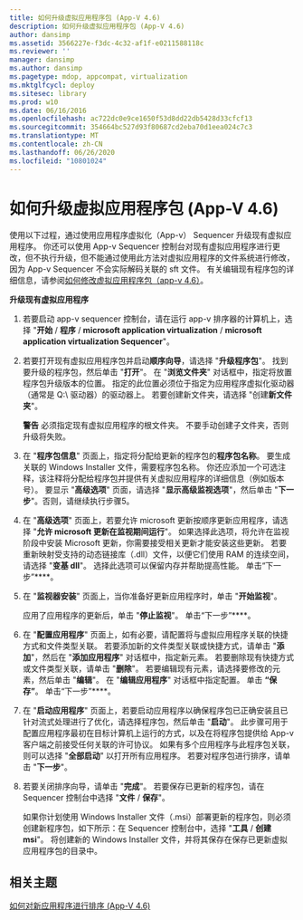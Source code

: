```yaml
---
title: 如何升级虚拟应用程序包 (App-V 4.6)
description: 如何升级虚拟应用程序包 (App-V 4.6)
author: dansimp
ms.assetid: 3566227e-f3dc-4c32-af1f-e0211588118c
ms.reviewer: ''
manager: dansimp
ms.author: dansimp
ms.pagetype: mdop, appcompat, virtualization
ms.mktglfcycl: deploy
ms.sitesec: library
ms.prod: w10
ms.date: 06/16/2016
ms.openlocfilehash: ac722dc0e9ce1650f53d8dd22db5428d33cfcf13
ms.sourcegitcommit: 354664bc527d93f80687cd2eba70d1eea024c7c3
ms.translationtype: MT
ms.contentlocale: zh-CN
ms.lasthandoff: 06/26/2020
ms.locfileid: "10801024"
---
```

# 如何升级虚拟应用程序包 (App-V 4.6)


使用以下过程，通过使用应用程序虚拟化（App-v） Sequencer 升级现有虚拟应用程序。 你还可以使用 App-v Sequencer 控制台对现有虚拟应用程序进行更改，但不执行升级，但不能通过使用此方法对虚拟应用程序的文件系统进行修改，因为 App-v Sequencer 不会实际解码关联的 sft 文件。 有关编辑现有程序包的详细信息，请参阅[如何修改虚拟应用程序包（app-v 4.6）](how-to-modify-a-virtual-application-package--app-v-46-.md)。

**升级现有虚拟应用程序**

1.  若要启动 app-v sequencer 控制台，请在运行 app-v 排序器的计算机上，选择 "**开始**  /  **程序**  /  **microsoft application virtualization**  /  **microsoft application virtualization Sequencer**"。

2.  若要打开现有虚拟应用程序包并启动**顺序向导**，请选择 "**升级程序包**"。 找到要升级的程序包，然后单击 "**打开**"。 在 "**浏览文件夹**" 对话框中，指定将放置程序包升级版本的位置。 指定的此位置必须位于指定为应用程序虚拟化驱动器（通常是 Q:\\ 驱动器）的驱动器上。 若要创建新文件夹，请选择 "创建**新文件夹**"。

    **警告** 必须指定现有虚拟应用程序的根文件夹。 不要手动创建子文件夹，否则升级将失败。

     

3.  在 "**程序包信息**" 页面上，指定将分配给更新的程序包的**程序包名称**。 要生成关联的 Windows Installer 文件，需要程序包名称。 你还应添加一个可选注释，该注释将分配给程序包并提供有关虚拟应用程序的详细信息（例如版本号）。 要显示 "**高级选项**" 页面，请选择 "**显示高级监视选项**"，然后单击 "**下一步**"。否则，请继续执行步骤5。

4.  在 "**高级选项**" 页面上，若要允许 microsoft 更新按顺序更新应用程序，请选择 "**允许 microsoft 更新在监视期间运行**"。 如果选择此选项，将允许在监视阶段中安装 Microsoft 更新，你需要接受相关更新才能安装这些更新。 若要重新映射受支持的动态链接库（.dll）文件，以便它们使用 RAM 的连续空间，请选择 "**变基 dll**"。 选择此选项可以保留内存并帮助提高性能。 单击“下一步”****。

5.  在 "**监视器安装**" 页面上，当你准备好更新应用程序时，单击 "**开始监视**"。

    应用了应用程序的更新后，单击 "**停止监视**"。 单击“下一步”****。

6.  在 "**配置应用程序**" 页面上，如有必要，请配置将与虚拟应用程序关联的快捷方式和文件类型关联。 若要添加新的文件类型关联或快捷方式，请单击 "**添加**"，然后在 "**添加应用程序**" 对话框中，指定新元素。 若要删除现有快捷方式或文件类型关联，请单击 "**删除**"。 若要编辑现有元素，请选择要修改的元素，然后单击 "**编辑**"。 在 "**编辑应用程序**" 对话框中指定配置。 单击 **“保存”**。 单击“下一步”****。

7.  在 "**启动应用程序**" 页面上，若要启动应用程序以确保程序包已正确安装且已针对流式处理进行了优化，请选择程序包，然后单击 "**启动**"。 此步骤可用于配置应用程序最初在目标计算机上运行的方式，以及在将程序包提供给 App-v 客户端之前接受任何关联的许可协议。 如果有多个应用程序与此程序包关联，则可以选择 "**全部启动**" 以打开所有应用程序。 若要对程序包进行排序，请单击 "**下一步**"。

8.  若要关闭排序向导，请单击 "**完成**"。 若要保存已更新的程序包，请在 Sequencer 控制台中选择 "**文件**  /  **保存**"。

    如果你计划使用 Windows Installer 文件（.msi）部署更新的程序包，则必须创建新程序包，如下所示：在 Sequencer 控制台中，选择 "**工具**  /  **创建 msi**"。 将创建新的 Windows Installer 文件，并将其保存在保存已更新虚拟应用程序包的目录中。

## 相关主题


[如何对新应用程序进行排序 (App-V 4.6)](how-to-sequence-a-new-application--app-v-46-.md)

 

 





